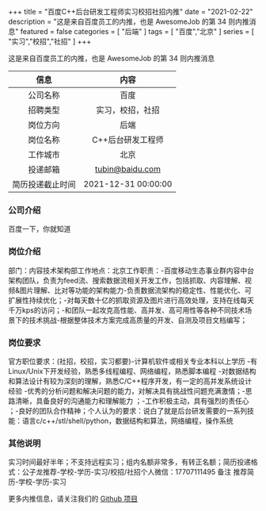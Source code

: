 +++
title = "百度C++后台研发工程师实习校招社招内推"
date = "2021-02-22"
description = "这是来自百度员工的内推，也是 AwesomeJob 的第 34 则内推消息"
featured = false
categories = [
    "后端"
]
tags = [
    "百度","北京"
]
series = [
    "实习","校招","社招"
]
+++

这是来自百度员工的内推，也是 AwesomeJob 的第 34 则内推消息
<!--more-->

| 信息 | 内容 |
| :-----:| :----: |
| 公司名称 | 百度 |
| 招聘类型 | 实习，校招，社招 |
| 岗位方向 | 后端 |
| 岗位名称 | C++后台研发工程师 |
| 工作城市 | 北京 |
| 投递邮箱 | tubin@baidu.com |
| 简历投递截止时间 | 2021-12-31 00:00:00 |

### 公司介绍

百度一下，你就知道

### 岗位介绍

部门：内容技术架构部工作地点：北京工作职责：-百度移动生态事业群内容中台架构团队，负责为feed流、搜索数据流相关开发工作，包括抓取、内容理解、视频&图片理解、比对等功能的架构能力-负责数据流架构的稳定性、性能优化、可扩展性持续优化；-对每天数十亿的抓取资源及图片进行高效处理，支持在线每天千万kps的访问；-和团队一起攻克高性能、高并发、高可用性等各种不同技术场景下的技术挑战-根据整体技术方案完成高质量的开发、自测及项目文档编写；

### 岗位要求

官方职位要求：(社招，校招，实习都要)-计算机软件或相关专业本科以上学历       -有Linux/Unix下开发经验，熟悉多线程编程、网络编程，熟悉脚本编程           -对数据结构和算法设计有较为深刻的理解，熟悉C/C++程序开发，有一定的高并发系统设计经验           -优秀的分析问题和解决问题的能力，对解决具有挑战性问题充满激情；-思路清晰，具备良好的沟通能力和理解能力 ；-工作积极主动，具有强烈的责任心 ；-良好的团队合作精神；个人认为的要求：说白了就是后台研发需要的一系列技能：语言c/c++/stl/shell/python，数据结构和算法，网络编程，操作系统

### 其他说明

实习时间最好半年；不支持远程实习；组内名额非常多，有转正名额；简历投递格式：公子龙推荐-学校-学历-实习/校招/社招个人微信：17707111495 备注 推荐简历-学校-学历-实习

更多内推信息，请关注我们的 [Github 项目](https://github.com/Dikea/AwesomeJob)

